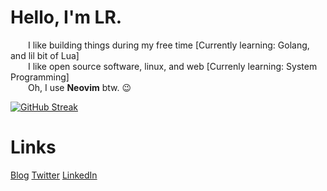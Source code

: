 # Hello, I'm LR. 

  I like building things during my free time [Currently learning: Golang, and lil bit of Lua]  
  I like open source software, linux, and web [Currenly learning: System Programming]  
  Oh, I use **Neovim** btw. :wink:  
  
[![GitHub Streak](https://github-readme-streak-stats.herokuapp.com?user=laureanray&theme=ayu-light&hide_border=true)](https://git.io/streak-stats)



# Links
[Blog](https://lr.hashnode.dev)
[Twitter](https://twitter.com/laureanray)
[LinkedIn](https://linkedin.com/in/laureanray)
